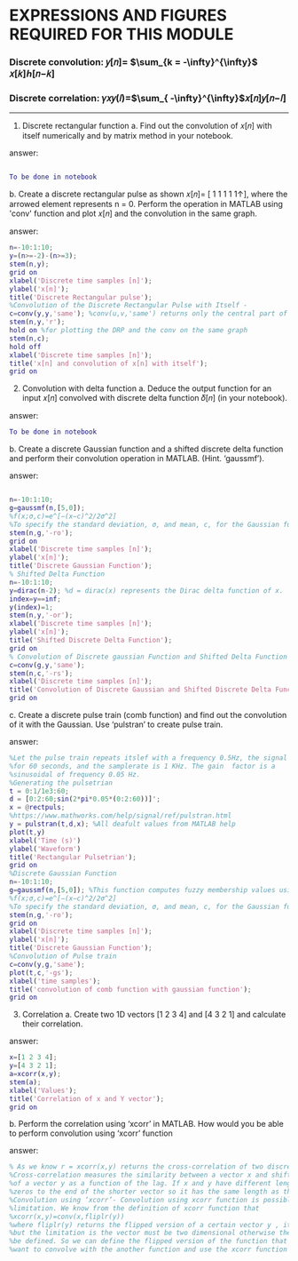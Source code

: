 # EXPRESSIONS AND FIGURES REQUIRED FOR THIS MODULE
### Discrete convolution: 𝑦[𝑛]= $\sum_{k = -\infty}^{\infty}$ 𝑥[𝑘]ℎ[𝑛−𝑘]
### Discrete correlation: 𝛾𝑥𝑦(𝑙)=$\sum_{ -\infty}^{\infty}$𝑥[𝑛]𝑦[𝑛−𝑙]

***

1. Discrete rectangular function
a. Find out the convolution of 𝑥[𝑛] with itself numerically and by matrix method in your notebook.

answer:
```Matlab

To be done in notebook
```
b. Create a discrete rectangular pulse as shown 𝑥[𝑛]= [ 1 1 1 1 1↑], where the arrowed element represents n = 0. Perform the operation in MATLAB using 'conv' function and plot 𝑥[𝑛] and the convolution in the same graph.

answer:
```Matlab
n=-10:1:10;
y=(n>=-2)-(n>=3);
stem(n,y);
grid on
xlabel('Discrete time samples [n]');
ylabel('x[n]');
title('Discrete Rectangular pulse');
%Convolution of the Discrete Rectangular Pulse with Itself - 
c=conv(y,y,'same'); %conv(u,v,'same') returns only the central part of the convolution, the same size as u
stem(n,y,'r');
hold on %for plotting the DRP and the conv on the same graph
stem(n,c);
hold off
xlabel('Discrete time samples [n]');
title('x[n] and convolution of x[n] with itself');
grid on
```
2. Convolution with delta function
a. Deduce the output function for an input 𝑥[𝑛] convolved with discrete delta function 𝛿[𝑛] (in your notebook).

answer:
```Matlab
To be done in notebook
```
b. Create a discrete Gaussian function and a shifted discrete delta function and perform their convolution operation in MATLAB. (Hint. ‘gaussmf’).

answer:
```Matlab

n=-10:1:10;
g=gaussmf(n,[5,0]); 
%f(x;σ,c)=e^[−(x−c)^2/2σ^2]
%To specify the standard deviation, σ, and mean, c, for the Gaussian function, use params.
stem(n,g,'-ro');
grid on
xlabel('Discrete time samples [n]');
ylabel('x[n]');
title('Discrete Gaussian Function');
% Shifted Delta Function
n=-10:1:10;
y=dirac(n-2); %d = dirac(x) represents the Dirac delta function of x.
index=y==inf;
y(index)=1;
stem(n,y,'-or');
xlabel('Discrete time samples [n]');
ylabel('x[n]');
title('Shifted Discrete Delta Function');
grid on
% Convolution of Discrete gaussian Function and Shifted Delta Function 
c=conv(g,y,'same');
stem(n,c,'-rs');
xlabel('Discrete time samples [n]');
title('Convolution of Discrete Gaussian and Shifted Discrete Delta Function');
grid on
```
c. Create a discrete pulse train (comb function) and find out the convolution of it with the Gaussian. Use ‘pulstran’ to create pulse train.

answer:
```Matlab
%Let the pulse train repeats itslef with a frequency 0.5Hz, the signal lasts
%for 60 seconds, and the samplerate is 1 KHz. The gain  factor is a
%sinusoidal of frequency 0.05 Hz. 
%Generating the pulsetrian
t = 0:1/1e3:60;
d = [0:2:60;sin(2*pi*0.05*(0:2:60))]';
x = @rectpuls;
%https://www.mathworks.com/help/signal/ref/pulstran.html
y = pulstran(t,d,x); %All deafult values from MATLAB help
plot(t,y)
xlabel('Time (s)')
ylabel('Waveform')
title('Rectangular Pulsetrian');
grid on
%Discrete Gaussian Function
n=-10:1:10;
g=gaussmf(n,[5,0]); %This function computes fuzzy membership values using a Gaussian membership function. You can also compute this membership function using a fismf object. y = gaussmf(x,params) returns fuzzy membership values computed using the following Gaussian membership function:
%f(x;σ,c)=e^[−(x−c)^2/2σ^2]
%To specify the standard deviation, σ, and mean, c, for the Gaussian function, use params.
stem(n,g,'-ro');
grid on
xlabel('Discrete time samples [n]');
ylabel('x[n]');
title('Discrete Gaussian Function');
%Convolution of Pulse train 
c=conv(y,g,'same');
plot(t,c,'-gs');
xlabel('time samples');
title('convolution of comb function with gaussian function');
grid on
```
3. Correlation
a. Create two 1D vectors [1 2 3 4] and [4 3 2 1] and calculate their correlation.

answer:
```Matlab
x=[1 2 3 4];
y=[4 3 2 1];
a=xcorr(x,y);
stem(a);
xlabel('Values');
title('Correlation of x and Y vector');
grid on
```
b. Perform the correlation using ‘xcorr’ in MATLAB. How would you be able to perform convolution using ‘xcorr’ function

answer:
```Matlab
% As we know r = xcorr(x,y) returns the cross-correlation of two discrete-time sequences. 
%Cross-correlation measures the similarity between a vector x and shifted (lagged) copies 
%of a vector y as a function of the lag. If x and y have different lengths, the function appends
%zeros to the end of the shorter vector so it has the same length as the other.
%Convolution using ‘xcorr’- Convolution using xcorr function is possible along with certain
%limitation. We know from the definition of xcorr function that
%xcorr(x,y)=conv(x,fliplr(y))
%where fliplr(y) returns the flipped version of a certain vector y , it may be any vector x or y ,
%but the limitation is the vector must be two dimensional otherwise the axis of flip need to
%be defined. So we can define the flipped version of the function that we
%want to convolve with the another function and use the xcorr function to flip it again and essentially perform convolution.  
```